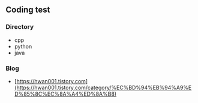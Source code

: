 ## Coding test

### Directory
- cpp
- python
- java 

### Blog
- [https://hwan001.tistory.com](https://hwan001.tistory.com/category/%EC%BD%94%EB%94%A9%ED%85%8C%EC%8A%A4%ED%8A%B8)
